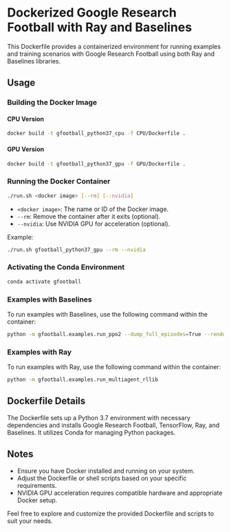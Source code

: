 # Dockerized Google Research Football with Ray and Baselines

This Dockerfile provides a containerized environment for running examples and training scenarios with Google Research Football using both Ray and Baselines libraries.

## Usage

### Building the Docker Image

#### CPU Version

```bash
docker build -t gfootball_python37_cpu -f CPU/Dockerfile .
```

#### GPU Version

```bash
docker build -t gfootball_python37_gpu -f GPU/Dockerfile .
```

### Running the Docker Container

```bash
./run.sh <docker image> [--rm] [--nvidia]
```

- `<docker image>`: The name or ID of the Docker image.
- `--rm`: Remove the container after it exits (optional).
- `--nvidia`: Use NVIDIA GPU for acceleration (optional).

Example:

```bash
./run.sh gfootball_python37_gpu --rm --nvidia
```

### Activating the Conda Environment

```bash
conda activate gfootball
```

### Examples with Baselines

To run examples with Baselines, use the following command within the container:

```bash
python -m gfootball.examples.run_ppo2 --dump_full_episodes=True --render=True
```

### Examples with Ray

To run examples with Ray, use the following command within the container:

```bash
python -m gfootball.examples.run_multiagent_rllib
```

## Dockerfile Details

The Dockerfile sets up a Python 3.7 environment with necessary dependencies and installs Google Research Football, TensorFlow, Ray, and Baselines. It utilizes Conda for managing Python packages.

## Notes

- Ensure you have Docker installed and running on your system.
- Adjust the Dockerfile or shell scripts based on your specific requirements.
- NVIDIA GPU acceleration requires compatible hardware and appropriate Docker setup.

Feel free to explore and customize the provided Dockerfile and scripts to suit your needs.